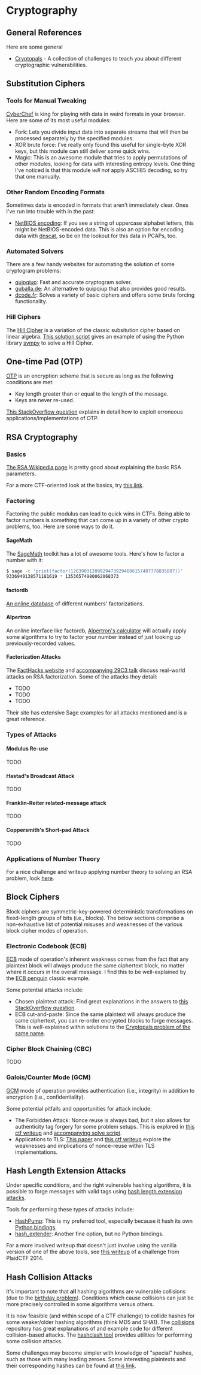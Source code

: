 # Cryptography

## General References

Here are some general

* [Cryptopals](https://cryptopals.com/) - A collection of challenges to teach you about different cryptographic vulnerabilities.

## Substitution Ciphers

### Tools for Manual Tweaking

[CyberChef](https://gchq.github.io/CyberChef/) is king for playing with data in weird formats in your browser. Here are some of its most useful modules:

* Fork: Lets you divide input data into separate streams that will then be processed separately by the specified modules.
* XOR brute force: I've really only found this useful for single-byte XOR keys, but this module can still deliver some quick wins.
* Magic: This is an awesome module that tries to apply permutations of other modules, looking for data with interesting entropy levels. One thing I've noticed is that this module *will not* apply ASCII85 decoding, so try that one manually.

### Other Random Encoding Formats

Sometimes data is encoded in formats that aren't immediately clear. Ones I've run into trouble with in the past:

* [NetBIOS encoding](https://en.wikipedia.org/wiki/NetBIOS): If you see a string of uppercase alphabet letters, this might be NetBIOS-encoded data. This is also an option for encoding data with [dnscat](https://wiki.skullsecurity.org/Dnscat), so be on the lookout for this data in PCAPs, too.

### Automated Solvers

There are a few handy websites for automating the solution of some cryptogram problems:

* [quipqiup](https://quipqiup.com/): Fast and accurate cryptogram solver.
* [guballa.de](https://www.guballa.de/substitution-solver): An alternative to quipqiup that also provides good results.
* [dcode.fr](https://www.dcode.fr/en): Solves a variety of basic ciphers and offers some brute forcing functionality.

### Hill Ciphers

The [Hill Cipher](https://en.wikipedia.org/wiki/Hill_cipher) is a variation of the classic subsitution cipher based on linear algebra. [This solution script](https://github.com/LionelOvaert/write-ups/blob/master/b01lers_ctf_2020/crypto_crossword/solve.py) gives an example of using the Python library [sympy](https://www.sympy.org/en/index.html) to solve a Hill Cipher.

## One-time Pad (OTP)

[OTP](https://en.wikipedia.org/wiki/One-time_pad) is an encryption scheme that is secure as long as the following conditions are met:

* Key length greater than or equal to the length of the message.
* Keys are never re-used.

[This StackOverflow question](https://crypto.stackexchange.com/questions/59/taking-advantage-of-one-time-pad-key-reuse) explains in detail how to exploit erroneous applications/implementations of OTP.

## RSA Cryptography

### Basics

[The RSA Wikipedia page](https://en.wikipedia.org/wiki/RSA_(cryptosystem)) is pretty good about explaining the basic RSA parameters.

For a more CTF-oriented look at the basics, try [this link](https://bitsdeep.com/posts/attacking-rsa-for-fun-and-ctf-points-part-1/).

### Factoring

Factoring the public modulus can lead to quick wins in CTFs. Being able to factor numbers is something that can come up in a variety of other crypto problems, too. Here are some ways to do it.

#### SageMath

The [SageMath](https://www.sagemath.org/) toolkit has a lot of awesome tools. Here's how to factor a number with it:

```sh
$ sage -c 'print(factor(126390312099294739294606157407778835887))'
9336949138571181619 * 13536574980062068373
```

#### factordb

[An online database](http://factordb.com/) of different numbers' factorizations.

#### Alpertron

An online interface like factordb, [Alpertron's calculator](https://www.alpertron.com.ar/ECM.HTM) will actually apply some algorithms to try to factor your number instead of just looking up previously-recorded values.

#### Factorization Attacks

The [FactHacks website](https://facthacks.cr.yp.to/index.html) and [accompanying 29C3 talk](https://fahrplan.events.ccc.de/congress/2012/Fahrplan/events/5275.en.html) discuss real-world attacks on RSA factorization. Some of the attacks they detail:

* TODO
* TODO
* TODO

Their site has extensive Sage examples for all attacks mentioned and is a great reference.

### Types of Attacks

#### Modulus Re-use

TODO

#### Hastad's Broadcast Attack

TODO

#### Franklin-Reiter related-message attack

TODO

#### Coppersmith's Short-pad Attack

TODO

### Applications of Number Theory

For a nice challenge and writeup applying number theory to solving an RSA problem, look [here](https://advenamtacet.github.io/Writeups/rsa/math/justctf/2020/01/25/RSA-exponent-task.html).

## Block Ciphers

Block ciphers are symmetric-key-powered deterministic transformations on fixed-length groups of bits (i.e., blocks). The below sections comprise a non-exhaustive list of potential misuses and weaknesses of the various block cipher modes of operation.

### Electronic Codebook (ECB)

[ECB](https://en.wikipedia.org/wiki/Block_cipher_mode_of_operation#Electronic_Codebook_(ECB)) mode of operation's inherent weakness comes from the fact that any plaintext block will always produce the same ciphertext block, no matter where it occurs in the overall message. I find this to be well-explained by the [ECB penguin](https://crypto.stackexchange.com/questions/14487/can-someone-explain-the-ecb-penguin) classic example.

Some potential attacks include:

* Chosen plaintext attack: Find great explanations in the answers to [this StackOverflow question](https://crypto.stackexchange.com/questions/42891/chosen-plaintext-attack-on-aes-in-ecb-mode).
* ECB cut-and-paste: Since the same plaintext will always produce the same ciphertext, you can re-order encrypted blocks to forge messages. This is well-explained within solutions to the [Cryptopals problem of the same name](https://cryptopals.com/sets/2/challenges/13).

### Cipher Block Chaining (CBC)

TODO

### Galois/Counter Mode (GCM)

[GCM](https://en.wikipedia.org/wiki/Galois/Counter_Mode) mode of operation provides authentication (i.e., integrity) in addition to encryption (i.e., confidentiality).

Some potential pitfalls and opportunities for attack include:

* The Forbidden Attack: Nonce reuse is always bad, but it also allows for authenticity tag forgery for some problem setups. This is explored in [this ctf writeup](https://web.archive.org/web/20190117114407/http://blog.redrocket.club/2018/03/27/VolgaCTF-Forbidden/) and [accompanying solve script](https://web.archive.org/web/20200308130642/https://gist.github.com/rugo/c158f595653a469c6461e26a60b787bb).
* Applications to TLS: [This paper](https://eprint.iacr.org/2016/475.pdf) and [this ctf writeup](https://web.archive.org/web/20190117114407/http://blog.redrocket.club/2018/03/27/VolgaCTF-Forbidden/) explore the weaknesses and implications of nonce-reuse within TLS implementations.

## Hash Length Extension Attacks

Under specific conditions, and the right vulnerable hashing algorithms, it is possible to forge messages with valid tags using [hash length extension attacks](https://blog.skullsecurity.org/2012/everything-you-need-to-know-about-hash-length-extension-attacks).

Tools for performing these types of attacks include:

* [HashPump](https://github.com/bwall/HashPump): This is my preferred tool, especially because it hash its own [Python bindings](https://pypi.org/project/hashpumpy/).
* [hash_extender](https://github.com/iagox86/hash_extender): Another fine option, but no Python bindings.

For a more involved writeup that doesn't just involve using the vanilla version of one of the above tools, see [this writeup](https://blog.mheistermann.de/2014/04/14/plaidctf-2014-parlor-crypto-250-writeup/) of a challenge from PlaidCTF 2014.

## Hash Collision Attacks

It's important to note that **all** hashing algorithms are vulnerable collisions (due to the [birthday problem](https://en.wikipedia.org/wiki/Birthday_problem)). Conditions which cause collisions can just be more precisely controlled in some algorithms versus others.

It is now feasible (and within scope of a CTF challenge) to collide hashes for some weaker/older hashing algorithms (think MD5 and SHA1). The [collisions](https://github.com/corkami/collisions) repository has great explanations of and example code for different collision-based attacks. The [hashclash tool](https://github.com/cr-marcstevens/hashclash) provides utilities for performing some collision attacks.

Some challenges may become simpler with knowledge of "special" hashes, such as those with many leading zeroes. Some interesting plaintexts and their corresponding hashes can be found at [this link](https://web.archive.org/web/20180419023213/http://0xf.kr/md5/).

